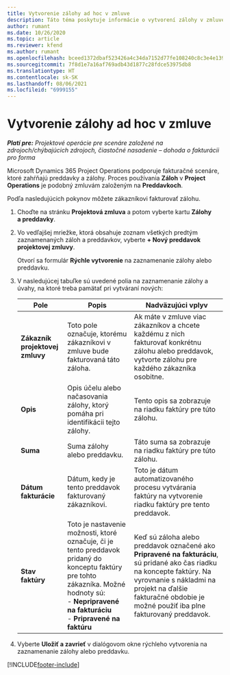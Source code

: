 ```yaml
---
title: Vytvorenie zálohy ad hoc v zmluve
description: Táto téma poskytuje informácie o vytvorení zálohy v zmluve podľa potreby.
author: rumant
ms.date: 10/26/2020
ms.topic: article
ms.reviewer: kfend
ms.author: rumant
ms.openlocfilehash: bceed1372dbaf523426a4c34da7152d77fe108240c8c3e4e1390c43b1cf536a4
ms.sourcegitcommit: 7f8d1e7a16af769adb43d1877c28fdce53975db8
ms.translationtype: HT
ms.contentlocale: sk-SK
ms.lasthandoff: 08/06/2021
ms.locfileid: "6999155"
---
```

# <a name="creating-an-ad-hoc-advance-on-a-contract"></a>Vytvorenie zálohy ad hoc v zmluve

_**Platí pre:** Projektové operácie pre scenáre založené na zdrojoch/chýbajúcich zdrojoch, čiastočné nasadenie – dohoda o fakturácii pro forma_

Microsoft Dynamics 365 Project Operations podporuje fakturačné scenáre, ktoré zahŕňajú preddavky a zálohy. Proces používania **Záloh** v **Project Operations** je podobný zmluvám založeným na **Preddavkoch**. 

Podľa nasledujúcich pokynov môžete zákazníkovi fakturovať zálohu.

1. Choďte na stránku **Projektová zmluva** a potom vyberte kartu **Zálohy a preddavky**.
2. Vo vedľajšej mriežke, ktorá obsahuje zoznam všetkých predtým zaznamenaných záloh a preddavkov, vyberte **+ Nový preddavok projektovej zmluvy**. 

    Otvorí sa formulár **Rýchle vytvorenie** na zaznamenanie zálohy alebo preddavku.
    
3. V nasledujúcej tabuľke sú uvedené polia na zaznamenanie zálohy a úvahy, na ktoré treba pamätať pri vytváraní nových:

    | Pole | Popis | Nadväzujúci vplyv |
    | --- | --- | --- |
    | **Zákazník projektovej zmluvy** | Toto pole označuje, ktorému zákazníkovi v zmluve bude fakturovaná táto záloha. | Ak máte v zmluve viac zákazníkov a chcete každému z nich fakturovať konkrétnu zálohu alebo preddavok, vytvorte zálohu pre každého zákazníka osobitne. |
    | **Opis** | Opis účelu alebo načasovania zálohy, ktorý pomáha pri identifikácii tejto zálohy. | Tento opis sa zobrazuje na riadku faktúry pre túto zálohu. |
    | **Suma** | Suma zálohy alebo preddavku. | Táto suma sa zobrazuje na riadku faktúry pre túto zálohu. |
    | **Dátum fakturácie** | Dátum, kedy je tento preddavok fakturovaný zákazníkovi. | Toto je dátum automatizovaného procesu vytvárania faktúry na vytvorenie riadku faktúry pre tento preddavok. |
    | **Stav faktúry** | Toto je nastavenie možnosti, ktoré označuje, či je tento preddavok pridaný do konceptu faktúry pre tohto zákazníka. Možné hodnoty sú:</br>- **Nepripravené na fakturáciu**</br>- **Pripravené na faktúru** | Keď sú záloha alebo preddavok označené ako **Pripravené na fakturáciu**, sú pridané ako čas riadku na koncepte faktúry. Na vyrovnanie s nákladmi na projekt na ďalšie fakturačné obdobie je možné použiť iba plne fakturovaný preddavok. |

4. Vyberte **Uložiť a zavrieť** v dialógovom okne rýchleho vytvorenia na zaznamenanie zálohy alebo preddavku.


[!INCLUDE[footer-include](../../includes/footer-banner.md)]